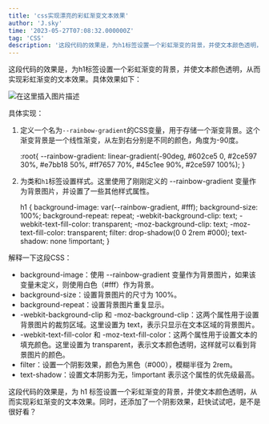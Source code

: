 ```yaml
---
title: 'css实现漂亮的彩虹渐变文本效果'
author: 'J.sky'
time: '2023-05-27T07:08:32.000000Z'
tag: 'CSS'
description: '这段代码的效果是，为h1标签设置一个彩虹渐变的背景，并使文本颜色透明，从而实现彩虹渐变的文本效果。'
---
```

这段代码的效果是，为h1标签设置一个彩虹渐变的背景，并使文本颜色透明，从而实现彩虹渐变的文本效果。具体效果如下：

![在这里插入图片描述](https://suiyan.cc/assets/images/2023/ch.png)

具体实现：

1. 定义一个名为`--rainbow-gradient`的CSS变量，用于存储一个渐变背景。这个渐变背景是一个线性渐变，从左到右分别是不同的颜色，角度为-90度。


    :root{
        --rainbow-gradient:
        linear-gradient(-90deg,
        #602ce5 0,
        #2ce597 30%,
        #e7bb18 50%,
        #ff7657 70%,
        #45c1ee 90%,
        #2ce597 100%); 
    }


2. 为类和`h1`标签设置样式。这里使用了刚刚定义的 --rainbow-gradient 变量作为背景图片，并设置了一些其他样式属性。


    h1 {
        background-image: var(--rainbow-gradient, #fff);
        background-size: 100%;
        background-repeat: repeat;
        -webkit-background-clip: text;
        -webkit-text-fill-color: transparent;
        -moz-background-clip: text;
        -moz-text-fill-color: transparent;
        filter: drop-shadow(0 0 2rem #000);
        text-shadow: none !important;
    }



解释一下这段CSS：

- background-image：使用 --rainbow-gradient 变量作为背景图片，如果该变量未定义，则使用白色（#fff）作为背景。
- background-size：设置背景图片的尺寸为 100%。
- background-repeat：设置背景图片重复显示。
- -webkit-background-clip 和 -moz-background-clip：这两个属性用于设置背景图片的裁剪区域。这里设置为 text，表示只显示在文本区域的背景图片。
- -webkit-text-fill-color 和 -moz-text-fill-color：这两个属性用于设置文本的填充颜色。这里设置为 transparent，表示文本颜色透明，这样就可以看到背景图片的颜色。
- filter：设置一个阴影效果，颜色为黑色（#000），模糊半径为 2rem。
- text-shadow：设置文本阴影为无，!important 表示这个属性的优先级最高。


这段代码的效果是，为 h1 标签设置一个彩虹渐变的背景，并使文本颜色透明，从而实现彩虹渐变的文本效果。同时，还添加了一个阴影效果，赶快试试吧，是不是很好看？